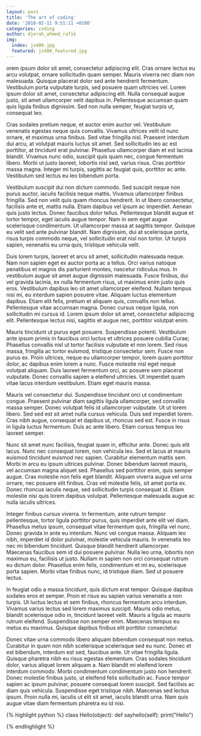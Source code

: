 ```yaml
---
layout: post
title: 'The art of coding'
date: '2018-02-11 9:51:11 +0100'
categories: coding
author: djerah_ahmed_rafik
img:
  index: js400.jpg
  featured: js400_featured.jpg
---
```


orem ipsum dolor sit amet, consectetur adipiscing elit. Cras ornare lectus eu arcu volutpat, ornare sollicitudin quam semper. Mauris viverra nec diam non malesuada.<!-- more --> Quisque placerat dolor sed ante hendrerit fermentum. Vestibulum porta vulputate turpis, sed posuere quam ultricies vel. Lorem ipsum dolor sit amet, consectetur adipiscing elit. Nulla consequat augue justo, sit amet ullamcorper velit dapibus in. Pellentesque accumsan quam quis ligula finibus dignissim. Sed non nulla semper, feugiat turpis ut, consequat leo.


Cras sodales pretium neque, et auctor enim auctor vel. Vestibulum venenatis egestas neque quis convallis. Vivamus ultrices velit id nunc ornare, et maximus urna finibus. Sed vitae fringilla nisl. Praesent interdum dui arcu, at volutpat mauris luctus sit amet. Sed sollicitudin leo ac est porttitor, at tincidunt erat pulvinar. Phasellus ullamcorper diam et est lacinia blandit. Vivamus nunc odio, suscipit quis quam nec, congue fermentum libero. Morbi ut justo laoreet, lobortis nisl sed, varius risus. Cras porttitor massa magna. Integer mi turpis, sagittis ac feugiat quis, porttitor ac ante. Vestibulum sed lectus eu leo bibendum porta.


Vestibulum suscipit dui non dictum commodo. Sed suscipit neque non purus auctor, iaculis facilisis neque mattis. Vivamus ullamcorper finibus fringilla. Sed non velit quis quam rhoncus hendrerit. In ut libero consectetur, facilisis ante et, mattis nulla. Etiam dapibus vel ipsum ac imperdiet. Aenean quis justo lectus. Donec faucibus dolor tellus. Pellentesque blandit augue et tortor tempor, eget iaculis augue tempor. Nam in sem eget augue scelerisque condimentum. Ut ullamcorper massa at sagittis tempor. Quisque eu velit sed ante pulvinar blandit. Nam dignissim, dui at scelerisque porta, risus turpis commodo neque, vel sollicitudin erat nisl non tortor. Ut turpis sapien, venenatis eu urna quis, tristique vehicula velit.


Duis lorem turpis, laoreet et arcu sit amet, sollicitudin malesuada neque. Nam non sapien eget ex auctor porta ac a tellus. Orci varius natoque penatibus et magnis dis parturient montes, nascetur ridiculus mus. In vestibulum augue sit amet augue dignissim malesuada. Fusce finibus, dui vel gravida lacinia, ex nulla fermentum risus, ut maximus enim justo quis eros. Vestibulum dapibus leo sit amet ullamcorper eleifend. Nullam tempus nisi mi, eu interdum sapien posuere vitae. Aliquam luctus elementum dapibus. Etiam elit felis, pretium et aliquam quis, convallis non tellus. Pellentesque vitae accumsan magna. Donec cursus neque ligula, non sollicitudin mi cursus id. Lorem ipsum dolor sit amet, consectetur adipiscing elit. Pellentesque lectus nisi, sagittis et augue nec, porttitor volutpat enim.


Mauris tincidunt ut purus eget posuere. Suspendisse potenti. Vestibulum ante ipsum primis in faucibus orci luctus et ultrices posuere cubilia Curae; Phasellus convallis nisl ut tortor facilisis vulputate et non lorem. Sed risus massa, fringilla ac tortor euismod, tristique consectetur sem. Fusce non purus ex. Proin ultrices, neque eu ullamcorper tempor, lorem quam porttitor dolor, ac dapibus enim lorem a nunc. Fusce molestie nisl eget neque volutpat aliquam. Duis laoreet fermentum orci, ac posuere sem placerat vulputate. Donec convallis sapien a eleifend ultricies. Ut imperdiet quam vitae lacus interdum vestibulum. Etiam eget mauris massa.


Mauris vel consectetur dui. Suspendisse tincidunt orci ut condimentum congue. Praesent pulvinar diam sagittis ligula ullamcorper, sed convallis massa semper. Donec volutpat felis id ullamcorper vulputate. Ut ut lorem libero. Sed sed est sit amet nulla cursus vehicula. Duis sed imperdiet lorem. Cras nibh augue, consequat et dapibus ut, rhoncus sed est. Fusce in risus in ligula luctus fermentum. Duis ac ante libero. Etiam cursus tempus leo laoreet semper.


Nunc sit amet nunc facilisis, feugiat quam in, efficitur ante. Donec quis elit lacus. Nunc nec consequat lorem, non vehicula leo. Sed et lacus at mauris euismod tincidunt euismod nec sapien. Curabitur elementum mattis sem. Morbi in arcu eu ipsum ultrices pulvinar. Donec bibendum laoreet mauris, vel accumsan magna aliquet sed. Phasellus sed porttitor enim, quis semper augue. Cras molestie non felis eget blandit. Aliquam viverra augue vel urna ornare, nec posuere elit finibus. Cras vel molestie felis, sit amet porta ex. Donec rhoncus iaculis neque, sed sollicitudin turpis consequat id. Etiam molestie nisi quis lorem dapibus volutpat. Pellentesque malesuada augue ac nulla iaculis ultrices.


Integer finibus cursus viverra. In fermentum, ante rutrum tempor pellentesque, tortor ligula porttitor purus, quis imperdiet ante elit vel diam. Phasellus metus ipsum, consequat vitae fermentum quis, fringilla vel nunc. Donec gravida in ante eu interdum. Nunc vel congue massa. Aliquam leo nibh, imperdiet id dolor pulvinar, molestie vehicula mauris. In venenatis leo nec mi bibendum tincidunt. Quisque blandit hendrerit ullamcorper. Maecenas faucibus sem id dui posuere pulvinar. Nulla leo urna, lobortis non maximus eu, facilisis ut justo. Nullam in sapien non orci consequat rutrum eu dictum dolor. Phasellus enim felis, condimentum et mi eu, scelerisque porta sapien. Morbi vitae finibus nunc, id tristique diam. Sed ut posuere lectus.


In feugiat odio a massa tincidunt, quis dictum erat tempor. Quisque dapibus sodales eros et semper. Proin et risus eu sapien varius venenatis a non turpis. Ut luctus lectus et sem finibus, rhoncus fermentum arcu interdum. Vivamus varius lectus sed lorem maximus suscipit. Mauris odio metus, blandit scelerisque odio in, tincidunt laoreet velit. Mauris a ligula ac mauris rutrum eleifend. Suspendisse non semper enim. Maecenas tempus eu metus eu maximus. Quisque dapibus finibus elit porttitor consectetur.


Donec vitae urna commodo libero aliquam bibendum consequat non metus. Curabitur in quam non nibh scelerisque scelerisque sed eu nunc. Donec et est bibendum, interdum est sed, faucibus ante. Ut vitae fringilla ligula. Quisque pharetra nibh eu risus egestas elementum. Cras sodales tincidunt dolor, varius aliquet lorem aliquam a. Nam blandit mi eleifend lorem interdum commodo. Morbi condimentum condimentum justo non hendrerit. Donec molestie finibus justo, ut eleifend felis sollicitudin ac. Fusce tempor sapien ac ipsum pulvinar, posuere consequat lorem suscipit. Sed facilisis ac diam quis vehicula. Suspendisse eget tristique nibh. Maecenas sed lectus ipsum. Proin nulla mi, iaculis ut elit sit amet, iaculis blandit urna. Nam quis augue vitae diam fermentum pharetra eu id nisi.


{% highlight python %}
class Hello(object):
	def sayhello(self):
		print("Hello")


{% endhighlight %}